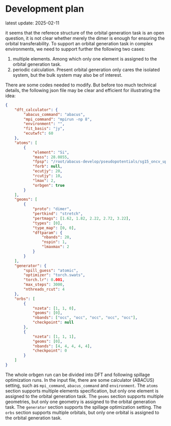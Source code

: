 # Development plan

latest update: 2025-02-11

it seems that the referece structure of the orbital generation task is an open question, it is not clear whether merely the dimer is enough for ensuring the orbital transferability. To support an orbital generation task in complex environments, we need to support further the following two cases:

1. multiple elements. Among which only one element is assigned to the orbital generation task.
2. periodic calculation. Present orbital generation only cares the isolated system, but the bulk system may also be of interest.

There are some codes needed to modify. But before too much technical details, the following json file may be clear and efficient for illustrating the idea:

```json
{
    "dft_calculator": {
        "abacus_command": "abacus",
        "mpi_command": "mpirun -np 8",
        "environment": "",
        "fit_basis": "jy",
        "ecutwfc": 60
    },
    "atoms": [
        {
            "element": "Si",
            "mass": 28.0855,
            "fpsp": "/root/abacus-develop/pseudopotentials/sg15_oncv_upf_2020-02-06/Si_ONCV_PBE-1.0.upf",
            "forb": null,
            "ecutjy": 20,
            "rcutjy": 10,
            "lmax": 2,
            "orbgen": true
        }
    ],
    "geoms": [
        {
            "proto": "dimer",
            "pertkind": "stretch",
            "pertmags": [1.62, 1.82, 2.22, 2.72, 3.22],
            "types": [0],
            "type_map": [0, 0],
            "dftparam": {
                "nbands": 20,
                "nspin": 1,
                "lmaxmax": 2
            }
        }
    ],
    "generator": {
        "spill_guess": "atomic",
        "optimizer": "torch.swats",
        "torch.lr": 0.001,
        "max_steps": 3000,
        "nthreads_rcut": 4
    },
    "orbs": [
        {
            "nzeta": [1, 1, 0],
            "geoms": [0],
            "nbands": ["occ", "occ", "occ", "occ", "occ"],
            "checkpoint": null
        },
        {
            "nzeta": [1, 1, 1],
            "geoms": [0],
            "nbands": [4, 4, 4, 4, 4],
            "checkpoint": 0
        }
    ]
}
```

The whole orbgen run can be divided into DFT and following spillage optimization runs. In the input file, there are some calculator (ABACUS) setting, such as `mpi_command`, `abacus_command` and `environment`. The `atoms` section supports multiple elements specification, but only one element is assigned to the orbital generation task. The `geoms` section supports multiple geometries, but only one geometry is assigned to the orbital generation task. The `generator` section supports the spillage optimization setting. The `orbs` section supports multiple orbitals, but only one orbital is assigned to the orbital generation task.
